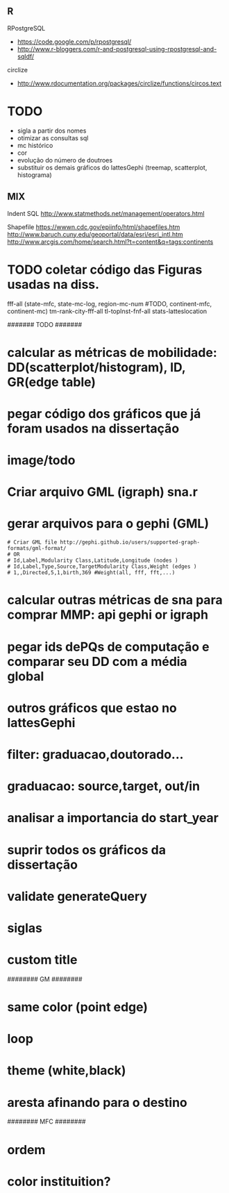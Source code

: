 
## R

RPostgreSQL
* https://code.google.com/p/rpostgresql/
* http://www.r-bloggers.com/r-and-postgresql-using-rpostgresql-and-sqldf/

circlize
* http://www.rdocumentation.org/packages/circlize/functions/circos.text

# TODO

* sigla a partir dos nomes
* otimizar as consultas sql
* mc histórico
* cor
* evolução do número de doutroes
* substituir os demais gráficos do lattesGephi (treemap, scatterplot, histograma)

## MIX

Indent SQL
http://www.statmethods.net/management/operators.html

Shapefile
https://wwwn.cdc.gov/epiinfo/html/shapefiles.htm
http://www.baruch.cuny.edu/geoportal/data/esri/esri_intl.htm
http://www.arcgis.com/home/search.html?t=content&q=tags:continents


# TODO coletar código das Figuras usadas na diss.
fff-all (state-mfc, state-mc-log, region-mc-num #TODO, continent-mfc, continent-mc) 
tm-rank-city-fff-all
tl-topInst-fnf-all
stats-latteslocation

####### TODO #######
# calcular as métricas de mobilidade: DD(scatterplot/histogram), ID, GR(edge table)
# pegar código dos gráficos que já foram usados na dissertação
# image/todo
# Criar arquivo GML (igraph) sna.r
# gerar arquivos para o gephi (GML)
	# Criar GML file http://gephi.github.io/users/supported-graph-formats/gml-format/
	# OR
	# Id,Label,Modularity Class,Latitude,Longitude (nodes )
	# Id,Label,Type,Source,TargetModularity Class,Weight (edges )
	# 1,,Directed,5,1,birth,369 #Weight(all, fff, fft,...)
# calcular outras métricas de sna para comprar MMP: api gephi or igraph
# pegar ids dePQs de computação e comparar seu DD com a média global
# outros gráficos que estao no lattesGephi
# filter: graduacao,doutorado...
# graduacao: source,target, out/in
# analisar a importancia do start_year
# suprir todos os gráficos da dissertação
# validate generateQuery
# siglas
# custom title

######## GM ########
# same color (point edge)
# loop
# theme (white,black)
# aresta afinando para o destino

######## MFC ########
# ordem
# color instituition?
